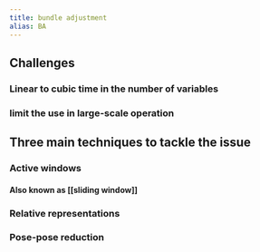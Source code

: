 ```yaml
---
title: bundle adjustment
alias: BA
---
```


## Challenges
### Linear to cubic time in the number of variables
### limit the use in large-scale operation
## Three main techniques to tackle the issue
### Active windows
#### Also known as [[sliding window]]
### Relative representations
### Pose-pose reduction
##
